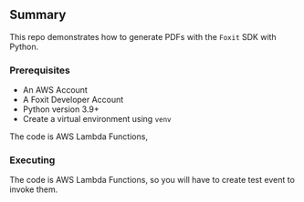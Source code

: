 ## Summary

This repo demonstrates how to generate PDFs with the `Foxit` SDK with Python.

### Prerequisites
- An AWS Account
- A Foxit Developer Account
- Python version 3.9+
- Create a virtual environment using `venv`

The code is AWS Lambda Functions, 

### Executing
The code is AWS Lambda Functions, so you will have to create test event to invoke them.
